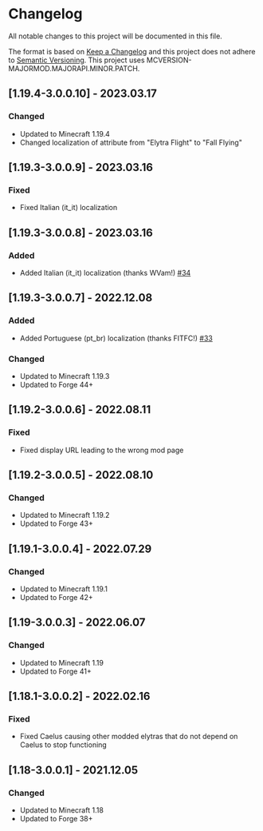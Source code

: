 # Changelog
All notable changes to this project will be documented in this file.

The format is based on [Keep a Changelog](http://keepachangelog.com/en/1.0.0/) and this project does not adhere to [Semantic Versioning](http://semver.org/spec/v2.0.0.html).
This project uses MCVERSION-MAJORMOD.MAJORAPI.MINOR.PATCH.

## [1.19.4-3.0.0.10] - 2023.03.17
### Changed
- Updated to Minecraft 1.19.4
- Changed localization of attribute from "Elytra Flight" to "Fall Flying"

## [1.19.3-3.0.0.9] - 2023.03.16
### Fixed
- Fixed Italian (it_it) localization

## [1.19.3-3.0.0.8] - 2023.03.16
### Added
- Added Italian (it_it) localization (thanks WVam!) [#34](https://github.com/TheIllusiveC4/Caelus/pull/34)

## [1.19.3-3.0.0.7] - 2022.12.08
### Added
- Added Portuguese (pt_br) localization (thanks FITFC!) [#33](https://github.com/TheIllusiveC4/Caelus/pull/33)
### Changed
- Updated to Minecraft 1.19.3
- Updated to Forge 44+

## [1.19.2-3.0.0.6] - 2022.08.11
### Fixed
- Fixed display URL leading to the wrong mod page

## [1.19.2-3.0.0.5] - 2022.08.10
### Changed
- Updated to Minecraft 1.19.2
- Updated to Forge 43+

## [1.19.1-3.0.0.4] - 2022.07.29
### Changed
- Updated to Minecraft 1.19.1
- Updated to Forge 42+

## [1.19-3.0.0.3] - 2022.06.07
### Changed
- Updated to Minecraft 1.19
- Updated to Forge 41+

## [1.18.1-3.0.0.2] - 2022.02.16
### Fixed
- Fixed Caelus causing other modded elytras that do not depend on Caelus to stop functioning

## [1.18-3.0.0.1] - 2021.12.05
### Changed
- Updated to Minecraft 1.18
- Updated to Forge 38+
